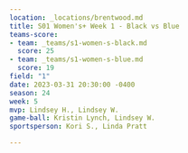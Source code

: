 ```yaml
---
location: _locations/brentwood.md
title: S01 Women's+ Week 1 - Black vs Blue
teams-score:
- team: _teams/s1-women-s-black.md
  score: 25
- team: _teams/s1-women-s-blue.md
  score: 19
field: "1"
date: 2023-03-31 20:30:00 -0400
season: 24
week: 5
mvp: Lindsey H., Lindsey W.
game-ball: Kristin Lynch, Lindsey W.
sportsperson: Kori S., Linda Pratt

---
```

